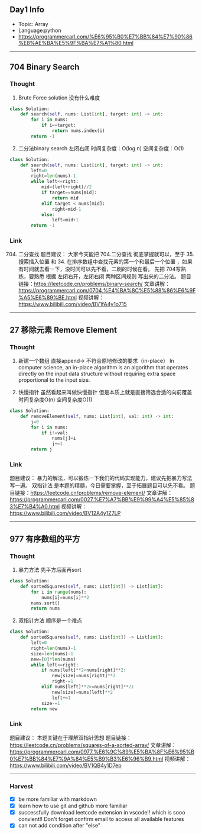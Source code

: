 ## Day1 Info
- Topic: Array
- Language:python
- https://programmercarl.com/%E6%95%B0%E7%BB%84%E7%90%86%E8%AE%BA%E5%9F%BA%E7%A1%80.html
---
## 704 Binary Search
### Thought
1. Brute Force solution 没有什么难度
```Python
class Solution:
    def search(self, nums: List[int], target: int) -> int:
        for i in nums:
            if i==target:
                return nums.index(i)
        return -1
```
2. 二分法binary search 左闭右闭 时间复杂度：O(log n) 空间复杂度：O(1)
```Python
class Solution:
    def search(self, nums: List[int], target: int) -> int:
        left=0
        right=len(nums)-1
        while left<=right:
            mid=(left+right)//2 
            if target==nums[mid]:
                return mid
            elif target < nums[mid]:
                right=mid-1
            else:
                left=mid+1
        return -1
```

### Link
704. 二分查找 
题目建议： 大家今天能把 704.二分查找 彻底掌握就可以，至于 35.搜索插入位置 和 34. 在排序数组中查找元素的第一个和最后一个位置 ，如果有时间就去看一下，没时间可以先不看，二刷的时候在看。
先把 704写熟练，要熟悉 根据 左闭右开，左闭右闭 两种区间规则 写出来的二分法。
题目链接：https://leetcode.cn/problems/binary-search/
文章讲解：https://programmercarl.com/0704.%E4%BA%8C%E5%88%86%E6%9F%A5%E6%89%BE.html
视频讲解：https://www.bilibili.com/video/BV1fA4y1o715

---
## 27 移除元素 Remove Element
### Thought
1. 新建一个数组 直接append-> 不符合原地修改的要求（in-place） In computer science, an in-place algorithm is an algorithm that operates directly on the input data structure without requiring extra space proportional to the input size. 

2. 快慢指针 虽然看起来叫做快慢指针 但是本质上就是直接筛选合适的向前覆盖 时间复杂度O(n) 空间复杂度O(1) 
```Python
class Solution:
    def removeElement(self, nums: List[int], val: int) -> int:
        j=0
        for i in nums:
            if i!=val:
                nums[j]=i
                j+=1
        return j
```

### Link
题目建议：  暴力的解法，可以锻炼一下我们的代码实现能力，建议先把暴力写法写一遍。 双指针法 是本题的精髓，今日需要掌握，至于拓展题目可以先不看。 
题目链接：https://leetcode.cn/problems/remove-element/ 
文章讲解：https://programmercarl.com/0027.%E7%A7%BB%E9%99%A4%E5%85%83%E7%B4%A0.html
视频讲解：https://www.bilibili.com/video/BV12A4y1Z7LP 

---

## 977 有序数组的平方 
### Thought
1. 暴力方法 先平方后面再sort
```Python
class Solution:
    def sortedSquares(self, nums: List[int]) -> List[int]:
        for i in range(nums):
            nums[i]=nums[i]**2
        nums.sort()
        return nums
```
2. 双指针方法 顺序是一个难点
```Python
class Solution:
    def sortedSquares(self, nums: List[int]) -> List[int]:
        left=0
        right=len(nums)-1
        size=len(nums)-1
        new=[0]*len(nums)
        while left<=right:
            if nums[left]**2<nums[right]**2:
                new[size]=nums[right]**2
                right-=1
            elif nums[left]**2>=nums[right]**2:
                new[size]=nums[left]**2
                left+=1
            size-=1
        return new
```
### Link
题目建议： 本题关键在于理解双指针思想 
题目链接：https://leetcode.cn/problems/squares-of-a-sorted-array/
文章讲解：https://programmercarl.com/0977.%E6%9C%89%E5%BA%8F%E6%95%B0%E7%BB%84%E7%9A%84%E5%B9%B3%E6%96%B9.html
视频讲解： https://www.bilibili.com/video/BV1QB4y1D7ep 

---

### Harvest
- [x] be more familiar with markdown
- [x] learn how to use git and github more familiar
- [x] successfully download leetcode extension in vscode!! which is sooo convient!! Don't forget confirm email to access all available features
- [x] can not add condition after "else"